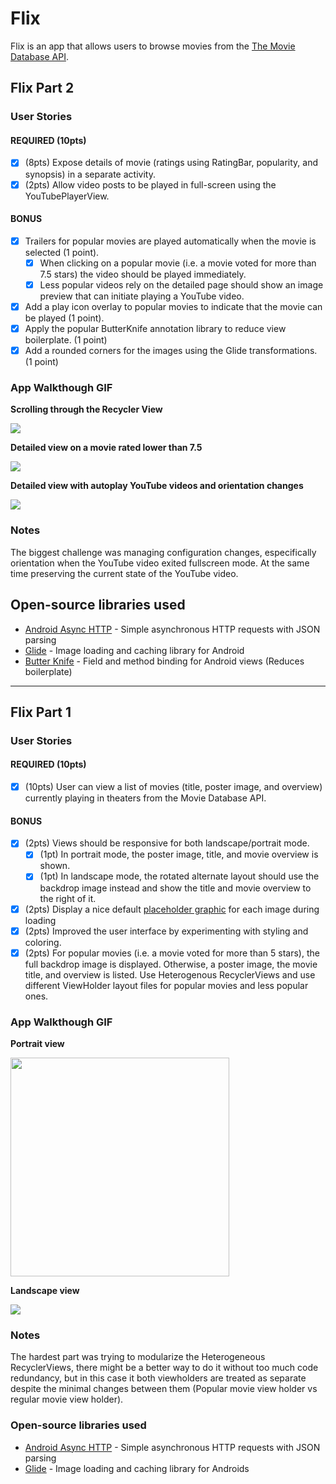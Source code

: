 # Flix
Flix is an app that allows users to browse movies from the [The Movie Database API](http://docs.themoviedb.apiary.io/#).

## Flix Part 2

### User Stories

#### REQUIRED (10pts)

- [x] (8pts) Expose details of movie (ratings using RatingBar, popularity, and synopsis) in a separate activity.
- [x] (2pts) Allow video posts to be played in full-screen using the YouTubePlayerView.

#### BONUS

- [x] Trailers for popular movies are played automatically when the movie is selected (1 point).
  - [x] When clicking on a popular movie (i.e. a movie voted for more than 7.5 stars) the video should be played immediately.
  - [x] Less popular videos rely on the detailed page should show an image preview that can initiate playing a YouTube video.
- [x] Add a play icon overlay to popular movies to indicate that the movie can be played (1 point).
- [x] Apply the popular ButterKnife annotation library to reduce view boilerplate. (1 point)
- [x] Add a rounded corners for the images using the Glide transformations. (1 point)

### App Walkthough GIF

**Scrolling through the Recycler View**

<img src="/docs/gifs/Flixster_part2_recyclerview.gif"><br>

**Detailed view on a movie rated lower than 7.5**

<img src="/docs/gifs/Flixster_part2_detailed1.gif"><br>

**Detailed view with autoplay YouTube videos and orientation changes**

<img src="/docs/gifs/Flixster_part2_detailed2.gif"><br>

### Notes

The biggest challenge was managing configuration changes, especifically orientation when the YouTube video exited fullscreen mode. At the same time preserving the current state of the YouTube video.

## Open-source libraries used
- [Android Async HTTP](https://github.com/codepath/CPAsyncHttpClient) - Simple asynchronous HTTP requests with JSON parsing
- [Glide](https://github.com/bumptech/glide) - Image loading and caching library for Android
- [Butter Knife](https://jakewharton.github.io/butterknife/) - Field and method binding for Android views (Reduces boilerplate)
---

## Flix Part 1

### User Stories

#### REQUIRED (10pts)
- [x] (10pts) User can view a list of movies (title, poster image, and overview) currently playing in theaters from the Movie Database API.

#### BONUS
- [x] (2pts) Views should be responsive for both landscape/portrait mode.
   - [x] (1pt) In portrait mode, the poster image, title, and movie overview is shown.
   - [x] (1pt) In landscape mode, the rotated alternate layout should use the backdrop image instead and show the title and movie overview to the right of it.

- [x] (2pts) Display a nice default [placeholder graphic](https://guides.codepath.org/android/Displaying-Images-with-the-Glide-Library#advanced-usage) for each image during loading
- [x] (2pts) Improved the user interface by experimenting with styling and coloring.
- [x] (2pts) For popular movies (i.e. a movie voted for more than 5 stars), the full backdrop image is displayed. Otherwise, a poster image, the movie title, and overview is listed. Use Heterogenous RecyclerViews and use different ViewHolder layout files for popular movies and less popular ones.

### App Walkthough GIF

**Portrait view**

<img src="/docs/gifs/Flixster_part1_portrait.gif" width=350><br>

**Landscape view**

<img src="/docs/gifs/Flixster_part1_landscape.gif"><br>

### Notes
The hardest part was trying to modularize the Heterogeneous RecyclerViews, there might be a better way to do it without too much code redundancy, but in this case it both viewholders are treated as separate despite the minimal changes between them (Popular movie view holder vs regular movie view holder).

### Open-source libraries used

- [Android Async HTTP](https://github.com/codepath/CPAsyncHttpClient) - Simple asynchronous HTTP requests with JSON parsing
- [Glide](https://github.com/bumptech/glide) - Image loading and caching library for Androids
